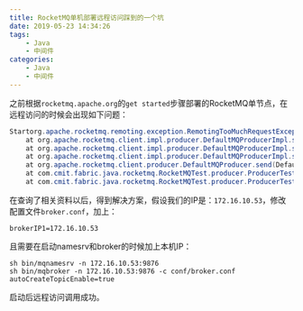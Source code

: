 ```yaml
---
title: RocketMQ单机部署远程访问踩到的一个坑
date: 2019-05-23 14:34:26
tags:    
    - Java
    - 中间件
categories:
    - Java
    - 中间件
---
```


之前根据`rocketmq.apache.org`的`get started`步骤部署的RocketMQ单节点，在远程访问的时候会出现如下问题：

```java
Startorg.apache.rocketmq.remoting.exception.RemotingTooMuchRequestException: sendDefaultImpl call timeout
	at org.apache.rocketmq.client.impl.producer.DefaultMQProducerImpl.sendDefaultImpl(DefaultMQProducerImpl.java:612)
	at org.apache.rocketmq.client.impl.producer.DefaultMQProducerImpl.send(DefaultMQProducerImpl.java:1253)
	at org.apache.rocketmq.client.impl.producer.DefaultMQProducerImpl.send(DefaultMQProducerImpl.java:1203)
	at org.apache.rocketmq.client.producer.DefaultMQProducer.send(DefaultMQProducer.java:214)
	at com.cmit.fabric.java.rocketmq.RocketMQTest.producer.ProducerTest.producerStart(ProducerTest.java:39)
	at com.cmit.fabric.java.rocketmq.RocketMQTest.producer.ProducerTest.main(ProducerTest.java:27)
```

在查询了相关资料以后，得到解决方案，假设我们的IP是：`172.16.10.53`，修改配置文件`broker.conf`，加上：

```properties
brokerIP1=172.16.10.53
```

且需要在启动namesrv和broker的时候加上本机IP：

```shell
sh bin/mqnamesrv -n 172.16.10.53:9876
sh bin/mqbroker -n 172.16.10.53:9876 -c conf/broker.conf autoCreateTopicEnable=true
```

启动后远程访问调用成功。